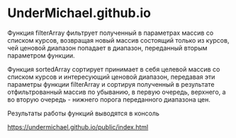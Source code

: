 # UnderMichael.github.io

Функция filterArray фильтрует полученный в параметрах массив со списком курсов, возвращая новый массив состоящий только из курсов, чей ценовой диапазон попадает в диапазон, переданный вторым параметром функции.

Функция sortedArray сортирует принимает в себя целевой массив со списком курсов и интересующий ценовой диапазон, передавая эти параметры функции filterArray и сортируя полученный в результате отфильтрованный массив по убыванию, в первую очередь, верхнего, а во вторую очередь - нижнего порога переданного диапазона цен.

Результаты работы функций выводятся в консоль

https://undermichael.github.io/public/index.html
